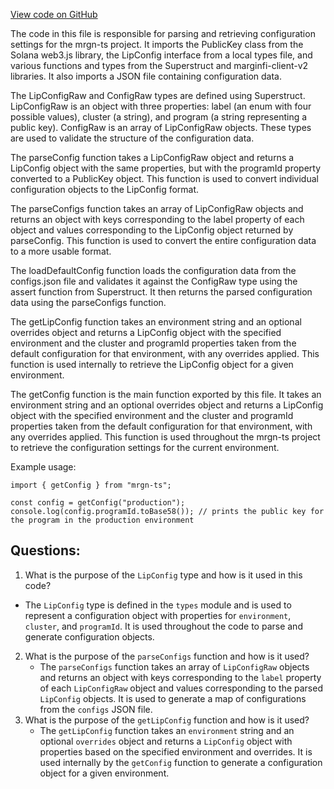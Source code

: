 [View code on GitHub](https://github.com/mrgnlabs/mrgn-ts/packages/lip-client/src/config.ts)

The code in this file is responsible for parsing and retrieving configuration settings for the mrgn-ts project. It imports the PublicKey class from the Solana web3.js library, the LipConfig interface from a local types file, and various functions and types from the Superstruct and marginfi-client-v2 libraries. It also imports a JSON file containing configuration data.

The LipConfigRaw and ConfigRaw types are defined using Superstruct. LipConfigRaw is an object with three properties: label (an enum with four possible values), cluster (a string), and program (a string representing a public key). ConfigRaw is an array of LipConfigRaw objects. These types are used to validate the structure of the configuration data.

The parseConfig function takes a LipConfigRaw object and returns a LipConfig object with the same properties, but with the programId property converted to a PublicKey object. This function is used to convert individual configuration objects to the LipConfig format.

The parseConfigs function takes an array of LipConfigRaw objects and returns an object with keys corresponding to the label property of each object and values corresponding to the LipConfig object returned by parseConfig. This function is used to convert the entire configuration data to a more usable format.

The loadDefaultConfig function loads the configuration data from the configs.json file and validates it against the ConfigRaw type using the assert function from Superstruct. It then returns the parsed configuration data using the parseConfigs function.

The getLipConfig function takes an environment string and an optional overrides object and returns a LipConfig object with the specified environment and the cluster and programId properties taken from the default configuration for that environment, with any overrides applied. This function is used internally to retrieve the LipConfig object for a given environment.

The getConfig function is the main function exported by this file. It takes an environment string and an optional overrides object and returns a LipConfig object with the specified environment and the cluster and programId properties taken from the default configuration for that environment, with any overrides applied. This function is used throughout the mrgn-ts project to retrieve the configuration settings for the current environment.

Example usage:

```
import { getConfig } from "mrgn-ts";

const config = getConfig("production");
console.log(config.programId.toBase58()); // prints the public key for the program in the production environment
```

## Questions:

1.  What is the purpose of the `LipConfig` type and how is it used in this code?

- The `LipConfig` type is defined in the `types` module and is used to represent a configuration object with properties for `environment`, `cluster`, and `programId`. It is used throughout the code to parse and generate configuration objects.

2. What is the purpose of the `parseConfigs` function and how is it used?
   - The `parseConfigs` function takes an array of `LipConfigRaw` objects and returns an object with keys corresponding to the `label` property of each `LipConfigRaw` object and values corresponding to the parsed `LipConfig` objects. It is used to generate a map of configurations from the `configs` JSON file.
3. What is the purpose of the `getLipConfig` function and how is it used?
   - The `getLipConfig` function takes an `environment` string and an optional `overrides` object and returns a `LipConfig` object with properties based on the specified environment and overrides. It is used internally by the `getConfig` function to generate a configuration object for a given environment.
